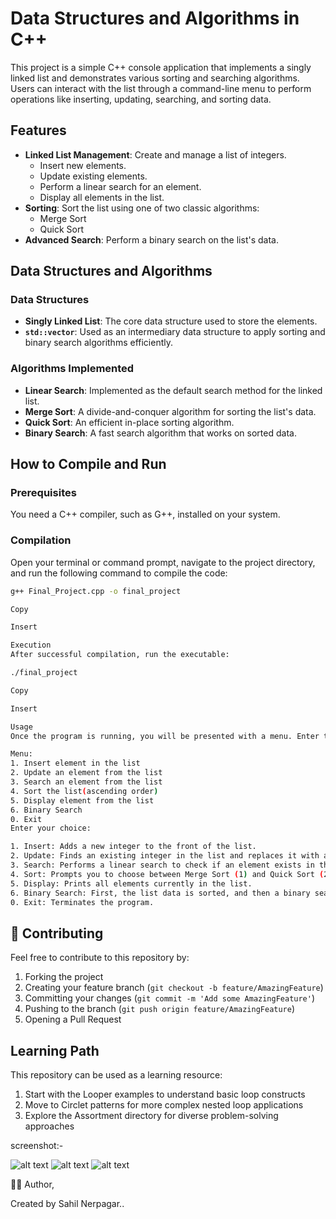 # Data Structures and Algorithms in C++

This project is a simple C++ console application that implements a singly linked list and demonstrates various sorting and searching algorithms. Users can interact with the list through a command-line menu to perform operations like inserting, updating, searching, and sorting data.

## Features

- **Linked List Management**: Create and manage a list of integers.
  - Insert new elements.
  - Update existing elements.
  - Perform a linear search for an element.
  - Display all elements in the list.
- **Sorting**: Sort the list using one of two classic algorithms:
  - Merge Sort
  - Quick Sort
- **Advanced Search**: Perform a binary search on the list's data.

## Data Structures and Algorithms

### Data Structures

- **Singly Linked List**: The core data structure used to store the elements.
- **`std::vector`**: Used as an intermediary data structure to apply sorting and binary search algorithms efficiently.

### Algorithms Implemented

- **Linear Search**: Implemented as the default search method for the linked list.
- **Merge Sort**: A divide-and-conquer algorithm for sorting the list's data.
- **Quick Sort**: An efficient in-place sorting algorithm.
- **Binary Search**: A fast search algorithm that works on sorted data.

## How to Compile and Run

### Prerequisites

You need a C++ compiler, such as G++, installed on your system.

### Compilation

Open your terminal or command prompt, navigate to the project directory, and run the following command to compile the code:

```sh
g++ Final_Project.cpp -o final_project

Copy

Insert

Execution
After successful compilation, run the executable:

./final_project

Copy

Insert

Usage
Once the program is running, you will be presented with a menu. Enter the number corresponding to the desired action.

Menu:
1. Insert element in the list
2. Update an element from the list
3. Search an element from the list
4. Sort the list(ascending order)
5. Display element from the list
6. Binary Search
0. Exit
Enter your choice:

1. Insert: Adds a new integer to the front of the list.
2. Update: Finds an existing integer in the list and replaces it with a new value.
3. Search: Performs a linear search to check if an element exists in the list.
4. Sort: Prompts you to choose between Merge Sort (1) and Quick Sort (2) to sort the entire list in ascending order.
5. Display: Prints all elements currently in the list.
6. Binary Search: First, the list data is sorted, and then a binary search is performed to find a given element.
0. Exit: Terminates the program.
```

## 🤝 Contributing

Feel free to contribute to this repository by:

1. Forking the project
2. Creating your feature branch (`git checkout -b feature/AmazingFeature`)
3. Committing your changes (`git commit -m 'Add some AmazingFeature'`)
4. Pushing to the branch (`git push origin feature/AmazingFeature`)
5. Opening a Pull Request

## Learning Path

This repository can be used as a learning resource:

1.  Start with the Looper examples to understand basic loop constructs
2.  Move to Circlet patterns for more complex nested loop applications
3.  Explore the Assortment directory for diverse problem-solving approaches


screenshot:-

![alt text](s1.jpeg) ![alt text](s2.jpeg) ![alt text](s3.jpeg)



👨‍💻 Author,

Created by Sahil Nerpagar..

